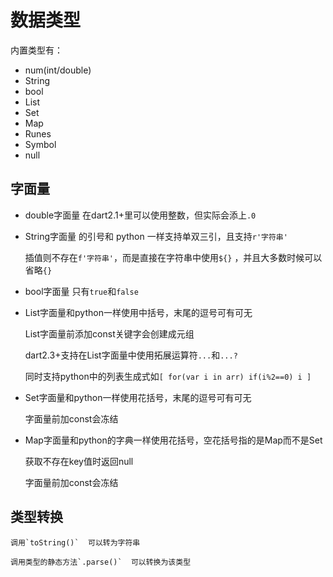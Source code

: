 # 数据类型

内置类型有：
- num(int/double)
- String
- bool
- List
- Set
- Map
- Runes
- Symbol
- null


## 字面量


- double字面量 在dart2.1+里可以使用整数，但实际会添上`.0`

- String字面量 的引号和 python 一样支持单双三引，且支持`r'字符串'`

    插值则不存在`f'字符串'`，而是直接在字符串中使用`${}` ，并且大多数时候可以省略`{}`

- bool字面量 只有`true`和`false`

- List字面量和python一样使用中括号，末尾的逗号可有可无

    List字面量前添加const关键字会创建成元组

    dart2.3+支持在List字面量中使用拓展运算符`...`和`...?`

    同时支持python中的列表生成式如`[ for(var i in arr) if(i%2==0) i ]`

- Set字面量和python一样使用花括号，末尾的逗号可有可无

    字面量前加const会冻结

- Map字面量和python的字典一样使用花括号，空花括号指的是Map而不是Set

    获取不存在key值时返回null

    字面量前加const会冻结



## 类型转换

    调用`toString()`  可以转为字符串

    调用类型的静态方法`.parse()`  可以转换为该类型